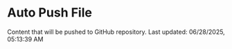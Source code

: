 # Auto Push File

Content that will be pushed to GitHub repository.
Last updated: 06/28/2025, 05:13:39 AM